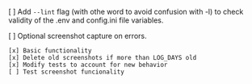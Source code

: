 [ ] Add `--lint` flag (with othe word to avoid confusion with -l) to check validity of the .env and config.ini file variables.

[ ] Optional screenshot capture on errors.

    [x] Basic functionality
    [x] Delete old screenshots if more than LOG_DAYS old
    [x] Modify tests to account for new behavior
    [ ] Test screenshot funcionality
